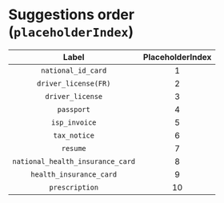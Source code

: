 # Suggestions order (`placeholderIndex`)

| Label | PlaceholderIndex |
| :---: | :---: |
| `national_id_card` | 1 |
| `driver_license(FR)` | 2 |
| `driver_license` | 3 |
| `passport` | 4 |
| `isp_invoice` | 5 |
| `tax_notice` | 6 |
| `resume` | 7 |
| `national_health_insurance_card` | 8 |
| `health_insurance_card` | 9 |
| `prescription` | 10 |
